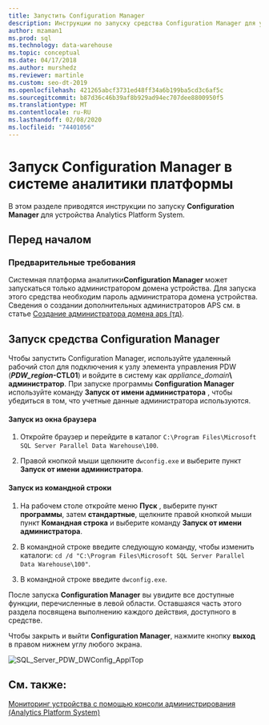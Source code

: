 ```yaml
---
title: Запустить Configuration Manager
description: Инструкции по запуску средства Configuration Manager для устройства аналитики платформы.
author: mzaman1
ms.prod: sql
ms.technology: data-warehouse
ms.topic: conceptual
ms.date: 04/17/2018
ms.author: murshedz
ms.reviewer: martinle
ms.custom: seo-dt-2019
ms.openlocfilehash: 421265abcf3731ed48ff34a6b199ba5cd3c6af5c
ms.sourcegitcommit: b87d36c46b39af8b929ad94ec707dee8800950f5
ms.translationtype: MT
ms.contentlocale: ru-RU
ms.lasthandoff: 02/08/2020
ms.locfileid: "74401056"
---
```

# <a name="launch-the-configuration-manager-in-analytics-platform-system"></a>Запуск Configuration Manager в системе аналитики платформы
В этом разделе приводятся инструкции по запуску **Configuration Manager** для устройства Analytics Platform System.  
  
## <a name="before-you-begin"></a>Перед началом  
  
### <a name="prerequisites"></a>Предварительные требования  
Системная платформа аналитики**Configuration Manager** может запускаться только администратором домена устройства. Для запуска этого средства необходим пароль администратора домена устройства. Сведения о создании дополнительных администраторов APS см. в статье [Создание администратора домена aps &#40;тд&#41;](create-an-aps-domain-administrator-aps.md).  
  
## <a name="Accessing"></a>Запуск средства Configuration Manager  
Чтобы запустить Configuration Manager, используйте удаленный рабочий стол для подключения к узлу элемента управления PDW (**_PDW_region_-CTL01**) и войдите в систему как _appliance_domain_**\ администратор**. При запуске программы **Configuration Manager** используйте команду **Запуск от имени администратора** , чтобы убедиться в том, что учетные данные администратора используются.  
  
#### <a name="to-launch-from-a-browser-window"></a>Запуск из окна браузера  
  
1.  Откройте браузер и перейдите в каталог `C:\Program Files\Microsoft SQL Server Parallel Data Warehouse\100`.  
  
2.  Правой кнопкой мыши щелкните `dwconfig.exe` и выберите пункт **Запуск от имени администратора**.  
  
#### <a name="to-launch-from-a-command-prompt"></a>Запуск из командной строки  
  
1.  На рабочем столе откройте меню **Пуск** , выберите пункт **программы**, затем **стандартные**, щелкните правой кнопкой мыши пункт **Командная строка** и выберите команду **Запуск от имени администратора**.  
  
2.  В командной строке введите следующую команду, чтобы изменить каталоги: `cd /d "C:\Program Files\Microsoft SQL Server Parallel Data Warehouse\100"`.  
  
3.  В командной строке введите `dwconfig.exe`.  
  
После запуска **Configuration Manager** вы увидите все доступные функции, перечисленные в левой области. Оставшаяся часть этого раздела посвящена выполнению каждого действия, доступного в средстве.  
  
Чтобы закрыть и выйти **Configuration Manager**, нажмите кнопку **выход** в правом нижнем углу любого экрана.  
  
![SQL_Server_PDW_DWConfig_ApplTop](./media/launch-the-configuration-manager/SQL_Server_PDW_DWConfig_ApplTop.png "SQL_Server_PDW_DWConfig_ApplTop")  
  
## <a name="see-also"></a>См. также:  
[Мониторинг устройства с помощью консоли администрирования &#40;Analytics Platform System&#41;](monitor-the-appliance-by-using-the-admin-console.md)  
  
